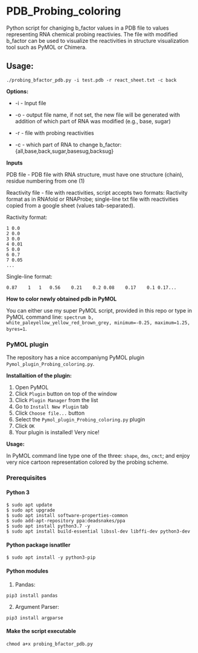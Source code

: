# PDB_Probing_coloring

Python script for chaniging b_factor values in a PDB file to values representing RNA chemical probing reactivies.
The file with modified b_factor can be used to visualize the reactivities in structure visualization tool such as PyMOL or Chimera.

## Usage:

`./probing_bfactor_pdb.py -i test.pdb -r react_sheet.txt -c back`

**Options:**

- -i - Input file

- -o - output file name, if not set, the new file will be generated with addition of which part of RNA was modified (e.g., base, sugar)

- -r - file with probing reactivities

- -c - which part of RNA to change b_factor: {all,base,back,sugar,basesug,backsug}


**Inputs**

PDB file - PDB file with RNA structure, must have one structure (chain), residue numbering from one (1)

Reactivity file - file with reactivities, script accepts two formats: Ractivity format as in RNAfold or RNAProbe; single-line txt file with reactivities copied from a google sheet (values tab-separated).

Ractivity format:
```
1 0.0
2 0.0
3 0.0
4 0.01
5 0.0
6 0.7
7 0.05
...
```

Single-line format:
```
0.87	1	1	0.56	0.21	0.2	0.08	0.17	0.1	0.17...
```

**How to color newly obtained pdb in PyMOL**

You can either use my super PyMOL script, provided in this repo or type in PyMOL 
command line: `spectrum b, white_paleyellow_yellow_red_brown_grey, minimum=-0.25, maximum=1.25, byres=1`.


### PyMOL plugin

The repository has a nice accompaniyng PyMOL plugin `Pymol_plugin_Probing_coloring.py`.

**Installaition of the plugin:**

1. Open PyMOL
2. Click `Plugin` button on top of the window
3. Click `Plugin Manager` from the list
4. Go to `Install New Plugin` tab
5. Click `Choose file...` button
6. Select the `Pymol_plugin_Probing_coloring.py` plugin
7. Click `OK`
8. Your plugin is installed! Very nice!

**Usage:**

In PyMOL command line type one of the three: `shape`, `dms`, `cmct`; and enjoy very nice cartoon representation colored by the probing scheme.

### Prerequisites

#### Python 3

```
$ sudo apt update
$ sudo apt upgrade
$ sudo apt install software-properties-common
$ sudo add-apt-repository ppa:deadsnakes/ppa
$ sudo apt install python3.7 -y
$ sudo apt install build-essential libssl-dev libffi-dev python3-dev
```

#### Python package isnatller

```
$ sudo apt install -y python3-pip
```

#### Python modules

1. Pandas:

```
pip3 install pandas
```

2. Argument Parser:

```
pip3 install argparse
```

#### Make the script executable

`chmod a+x probing_bfactor_pdb.py`
